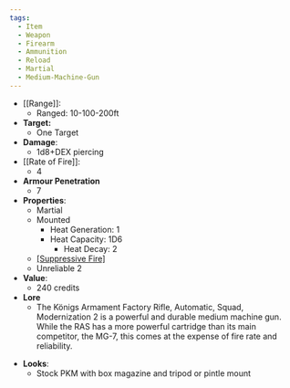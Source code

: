 ```yaml
---
tags:
  - Item
  - Weapon
  - Firearm
  - Ammunition
  - Reload
  - Martial
  - Medium-Machine-Gun
---
```

- [[Range]]:
	- Ranged: 10-100-200ft
- **Target:**
	- One Target
- **Damage**:
	- 1d8+DEX piercing
- [[Rate of Fire]]:
	- 4
- **Armour Penetration**
	-  7
- **Properties**:
	* Martial
	* Mounted
 		* Heat Generation: 1
   		* Heat Capacity: 1D6
     		* Heat Decay: 2  
	* [[Suppressive Fire]](TODO)
 	* Unreliable 2
- **Value**:
	- 240 credits
- **Lore**
  - The Königs Armament Factory Rifle, Automatic, Squad, Modernization 2 is a powerful and durable medium machine gun. While the RAS has a more powerful cartridge than its main competitor, the MG-7, this comes at the expense of fire rate and reliability.

* **Looks**:
	- Stock PKM with box magazine and tripod or pintle mount
